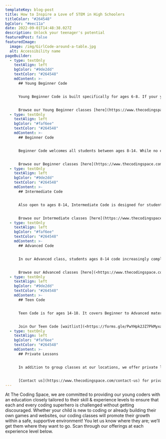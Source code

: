 ```yaml
---
templateKey: blog-post
title: How to Inspire a Love of STEM in High Schoolers
titleColor: "#264548"
bgColor: "#eec11a"
date: 2022-09-01T14:48:38.027Z
description: Unlock your teenager's potential
featuredPost: false
featuredImage:
  image: /img/GirlCode-around-a-table.jpg
  alt: Accessibility name
pageBuilder:
  - type: textOnly
    textAlign: left
    bgColor: "#9de2dd"
    textColor: "#264548"
    mdContent: >-
      ## Young Beginner Code


      Young Beginner Code is built specifically for ages 6-8. If your young coder has no coding experience, we’ll likely start them out in code.org, a platform that introduces them to key concepts such as sequence, events, and loops; or ScratchJr, a precursor to Scratch, MIT’s introductory language designed for children. If your child has experience in Scratch already, we’ll likely start them there. Young Beginner classes are 90 minutes and include an offline activity to allow students to take a step back from the screen and reinforce concepts in a different way.


      Browse our Young Beginner classes [here](https://www.thecodingspace.com/experience-levels/young-beginner-code/).
  - type: textOnly
    textAlign: left
    bgColor: "#faf6ee"
    textColor: "#264548"
    mdContent: >-
      ## Beginner Code


      Beginner Code welcomes all students between ages 8-14. While no experience is required, it’s likely that some students will come into class already having coded in Scratch, or another language. Our self-paced, project-based curriculum is designed specifically for mixed level classrooms; we’ll assess where students are in their coding journey on day one and find just the right spot for them to be challenged and engaged. Beginner students are ready for our Intermediate class when they’ve coded a project similar in complexity to this [Typing Game](https://scratch.mit.edu/projects/369713744/editor/).


      Browse our Beginner classes [here](https://www.thecodingspace.com/experience-levels/beginner-code/).
  - type: textOnly
    textAlign: left
    bgColor: "#9de2dd"
    textColor: "#264548"
    mdContent: >-
      ## Intermediate Code


      Also open to ages 8-14, Intermediate Code is designed for students who are coding complex projects in Scratch and soon ready to move on to [WoofJS](https://woofjs.com), our JavaScript learning platform. WoofJS was built by The Coding Space to help students transition from block-based programming to text-based languages, where they’ll learn syntax, functions, and how to read documentation. When students are ready for our Advanced class, they’ll have coded a project of a similar complexity to [Flappy Bird Game](https://woofjs.com/create.html#flappy-bird-example-1). 


      Browse our Intermediate classes [here](https://www.thecodingspace.com/experience-levels/intermediate-code/).
  - type: textOnly
    textAlign: left
    bgColor: "#faf6ee"
    textColor: "#264548"
    mdContent: >-
      ## Advanced Code


      In our Advanced class, students ages 8-14 code increasingly complex projects in WoofJS, and when they’re ready, start programming in a web-based environment. They’ll learn HTML & CSS and build their JavaScript skills to make projects that can run in any web browser. Maybe they’ll build a [to-do list](https://coding.space/v1/web/code/my-to-do-list-code.html) or [make a quiz](https://coding.space/v1/web/code/make-a-quiz-code.html)! As students get more familiar with JavaScript, they’ll switch into self-directed learning mode where they can try out other languages including Python to see what engages them most.


      Browse our Advanced classes [here](<https://www.thecodingspace.com/experience-levels/advanced-code>).
  - type: textOnly
    textAlign: left
    bgColor: "#9de2dd"
    textColor: "#264548"
    mdContent: >-
      ## Teen Code


      Teen Code is for ages 14-18. It covers Beginner to Advanced material in a setting that is suited for a more mature age group. We’re putting the finishing touches on our course offerings and would love to hear what works best for your child’s busy schedule.


      Join Our Teen Code [waitlist](<https://forms.gle/PwYHpk2JZ7PkMyxa9>).
  - type: textOnly
    textAlign: left
    bgColor: "#faf6ee"
    textColor: "#264548"
    mdContent: >-
      ## Private Lessons


      In addition to group classes at our locations, we offer private lessons in your home or online that fit into your busy schedule. You’ll receive a lesson summary after every class, and we’ll find a teacher that suits your child best.


      [Contact us](https://www.thecodingspace.com/contact-us) for private lessons.
---
```

At The Coding Space, we are committed to providing our young coders with an education closely tailored to their skill & experience levels to ensure that each and every coding superhero is challenged without getting discouraged. Whether your child is new to coding or already building their own games and websites, our coding classes will promote their growth within a safe, supportive environment! You let us know where they are; we’ll get them where they want to go. Scan through our offerings at each experience level below.